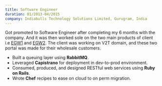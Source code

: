 ```yaml
---
title: Software Engineer
duration: 01/2013-04/2015
company: Indiabulls Technology Solutions Limited, Gurugram, India
---
```


Got promoted to Software Engineer after completing my 6 
months with the company. And it was then worked sole 
on the two main products of client i.e [EGW1](https://egw1.phonetag.com) and [EGW2](https://egw2.phonetag.com).
The client was working on V2T domain, and these two portal was made for their wholesale customers.
- Built a queuing layer using **RabbitMQ**.
- Leveraged **Capistrano** for deployment in dev-to-prod environment.
- Consumed, produced, and designed RESTful web services using **Ruby on Rails**.
- Wrote **Chef** recipes to ease on cloud to on perm migration. 